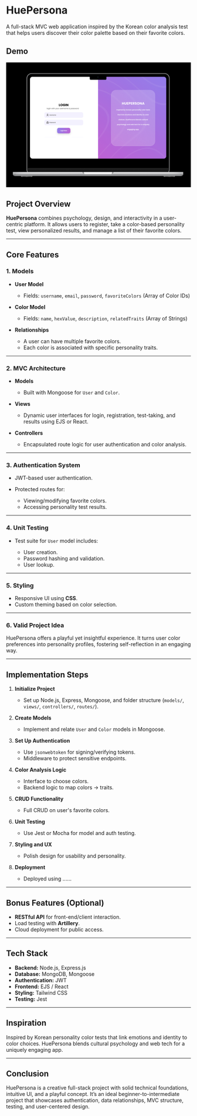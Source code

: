 # HuePersona 


A full-stack MVC web application inspired by the Korean color analysis test that helps users discover their color palette based on their favorite colors.

## Demo
![HuePersona Demo](./huepersona-prototype.png)

## Project Overview

**HuePersona** combines psychology, design, and interactivity in a user-centric platform. It allows users to register, take a color-based personality test, view personalized results, and manage a list of their favorite colors.

---

## Core Features

### 1. Models

* **User Model**

  * Fields: `username`, `email`, `password`, `favoriteColors` (Array of Color IDs)
* **Color Model**

  * Fields: `name`, `hexValue`, `description`, `relatedTraits` (Array of Strings)
* **Relationships**

  * A user can have multiple favorite colors.
  * Each color is associated with specific personality traits.

---

### 2. MVC Architecture

* **Models**

  * Built with Mongoose for `User` and `Color`.
* **Views**

  * Dynamic user interfaces for login, registration, test-taking, and results using EJS or React.
* **Controllers**

  * Encapsulated route logic for user authentication and color analysis.

---

### 3. Authentication System

* JWT-based user authentication.
* Protected routes for:

  * Viewing/modifying favorite colors.
  * Accessing personality test results.

---

### 4. Unit Testing

* Test suite for `User` model includes:

  * User creation.
  * Password hashing and validation.
  * User lookup.

---

### 5. Styling

* Responsive UI using **CSS**.
* Custom theming based on color selection.

---

### 6. Valid Project Idea

HuePersona offers a playful yet insightful experience. It turns user color preferences into personality profiles, fostering self-reflection in an engaging way.

---

## Implementation Steps

1. **Initialize Project**

   * Set up Node.js, Express, Mongoose, and folder structure (`models/`, `views/`, `controllers/`, `routes/`).

2. **Create Models**

   * Implement and relate `User` and `Color` models in Mongoose.

3. **Set Up Authentication**

   * Use `jsonwebtoken` for signing/verifying tokens.
   * Middleware to protect sensitive endpoints.

4. **Color Analysis Logic**

   * Interface to choose colors.
   * Backend logic to map colors → traits.

5. **CRUD Functionality**

   * Full CRUD on user's favorite colors.

6. **Unit Testing**

   * Use Jest or Mocha for model and auth testing.

7. **Styling and UX**

   * Polish design for usability and personality.

8. **Deployment**

   * Deployed using ......

---

## Bonus Features (Optional)

* **RESTful API** for front-end/client interaction.
* Load testing with **Artillery**.
* Cloud deployment for public access.

---

## Tech Stack

* **Backend:** Node.js, Express.js
* **Database:** MongoDB, Mongoose
* **Authentication:** JWT
* **Frontend:** EJS / React
* **Styling:** Tailwind CSS 
* **Testing:** Jest 

---

## Inspiration

Inspired by Korean personality color tests that link emotions and identity to color choices. HuePersona blends cultural psychology and web tech for a uniquely engaging app.

---

## Conclusion

HuePersona is a creative full-stack project with solid technical foundations, intuitive UI, and a playful concept. It’s an ideal beginner-to-intermediate project that showcases authentication, data relationships, MVC structure, testing, and user-centered design.